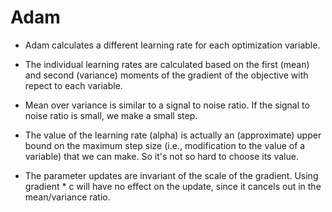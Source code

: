 # Adam

* Adam calculates a different learning rate for each optimization variable.

* The individual learning rates are calculated based on the first (mean) and second (variance) moments of the gradient of the objective with repect to each variable.

* Mean over variance is similar to a signal to noise ratio. If the signal to noise ratio is small, we make a small step.

* The value of the learning rate (alpha) is actually an (approximate) upper bound on the maximum step size (i.e., modification to the value of a variable) that we can make. So it's not so hard to choose its value.

* The parameter updates are invariant of the scale of the gradient. Using gradient * c will have no effect on the update, since it cancels out in the mean/variance ratio.
